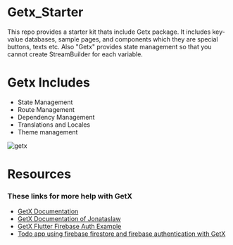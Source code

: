 # Getx_Starter
This repo provides a starter kit thats include Getx package. It includes key-value databases, sample pages, and components which they are special buttons, texts etc. Also "Getx" provides state management so that you cannot create StreamBuilder for each variable.

# Getx Includes
- State Management
- Route Management
- Dependency Management
- Translations and Locales
- Theme management

![getx](https://user-images.githubusercontent.com/67058617/138608959-f2ec5d3f-15d5-4e32-abee-c81cca9ead65.png)

# Resources
### These links for more help with GetX
- <a href="https://pub.dev/packages/get" target="_blank">GetX Documentation</a>
- <a href="https://github.com/jonataslaw/getx" target="_blank">GetX Documentation of Jonataslaw</a>
- <a href="https://jeffmcmorris.medium.com/getx-flutter-firebase-auth-example-b383c1dd1de2" target="_blank">GetX Flutter Firebase Auth Example</a>
- <a href="https://loic-ngou.medium.com/flutter-how-to-create-a-todo-app-using-firebase-firestore-and-firebase-authentication-with-getx-89bdaacc6de6" target="_blank">Todo app using firebase firestore and firebase authentication with GetX</a>
